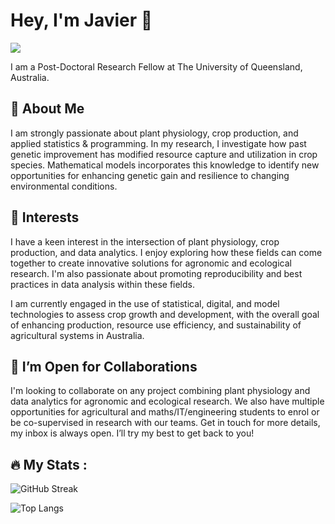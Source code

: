 # Hey, I'm Javier 👋
![](https://komarev.com/ghpvc/?username=jafernandez01&base=150&color=blueviolet)

I am a Post-Doctoral Research Fellow at The University of Queensland, Australia.

## 🚀 About Me
I am strongly passionate about plant physiology, crop production, and applied statistics & programming. In my research, I investigate how past genetic improvement has modified resource capture and utilization in crop species. Mathematical models incorporates this knowledge to identify new opportunities for enhancing genetic gain and resilience to changing environmental conditions.

## 🌱 Interests

I have a keen interest in the intersection of plant physiology, crop production, and data analytics. I enjoy exploring how these fields can come together to create innovative solutions for agronomic and ecological research. I'm also passionate about promoting reproducibility and best practices in data analysis within these fields.

I am currently engaged in the use of statistical, digital, and model technologies to assess crop growth and development, with the overall goal of enhancing production, resource use efficiency, and sustainability of agricultural systems in Australia.

## 🤝 I’m Open for Collaborations
I'm looking to collaborate on any project combining plant physiology and data analytics for agronomic and ecological research. We also have multiple opportunities for agricultural and maths/IT/engineering students to enrol or be co-supervised in research with our teams. Get in touch for more details, my inbox is always open. I’ll try my best to get back to you!

## :fire: My Stats :

![GitHub Streak](https://github-readme-streak-stats.herokuapp.com/?user=jafernandez01&theme=dark)

![Top Langs](https://github-readme-stats.vercel.app/api/top-langs/?username=jafernandez01&theme=dark)
